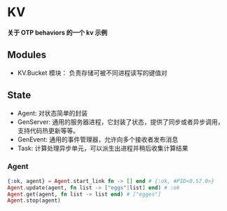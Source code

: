 # KV

**关于 OTP behaviors 的一个 kv 示例**

## Modules

-   KV.Bucket 模块： 负责存储可被不同进程读写的键值对

## State

-   Agent: 对状态简单的封装
-   GenServer: 通用的服务器进程，它封装了状态，提供了同步或者异步调用，支持代码热更新等等。
-   GenEvent: 通用的事件管理器，允许向多个接收者发布消息
-   Task: 计算处理异步单元，可以派生出进程并稍后收集计算结果

### Agent

```elixir
{:ok, agent} = Agent.start_link fn -> [] end # {:ok, #PID<0.57.0>}
Agent.update(agent, fn list -> ["eggs"|list] end) # :ok
Agent.get(agent, fn list -> list end) # ["egges"]
Agent.stop(agent)
```
